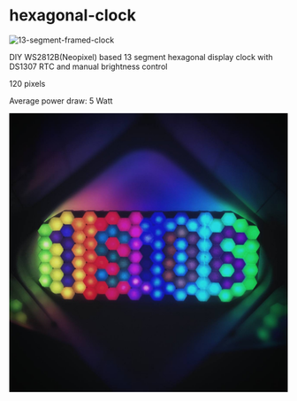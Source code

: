 # hexagonal-clock
![13-segment-framed-clock](13-segment-framed-clock.gif)

DIY WS2812B(Neopixel) based 13 segment hexagonal display clock with DS1307 RTC and manual brightness control

120 pixels

Average power draw: 5 Watt

![13-segment-framed-clock](13-segment-framed-clock.jpg)

